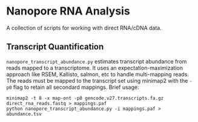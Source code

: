 # Nanopore RNA Analysis

A collection of scripts for working with direct RNA/cDNA data.

## Transcript Quantification

`nanopore_transcript_abundance.py` estimates transcript abundance from reads mapped to a transcriptome. It uses an expectation-maximization approach like RSEM, Kallisto, salmon, etc to handle multi-mapping reads. The reads must be mapped to the transcript set using minimap2 with the `-p0` flag to retain all secondard mappings. Brief usage:

```
minimap2 -t 8 -x map-ont -p0 gencode.v27.transcripts.fa.gz direct_rna_reads.fastq > mappings.paf
python nanopore_transcript_abundance.py -i mappings.paf > abundance.tsv
```

